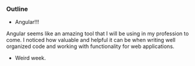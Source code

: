 ### Outline



* Angular!!!

Angular seems like an amazing tool that I will be using in my profession to come. I noticed how valuable and helpful it can be when writing well organized code and working with functionality for web applications.


* Weird week. 
